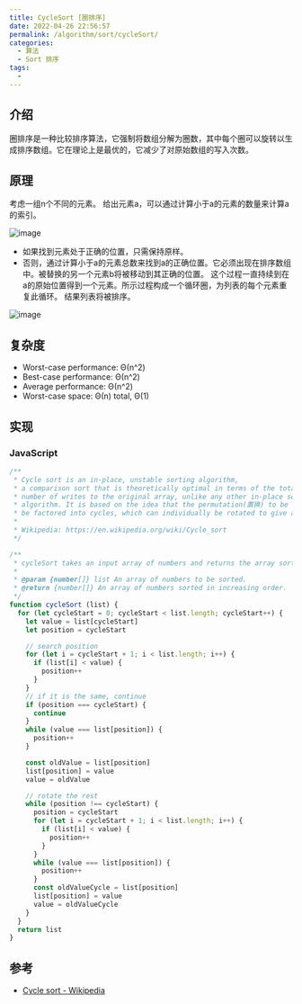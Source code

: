 ```yaml
---
title: CycleSort [圈排序]
date: 2022-04-26 22:56:57
permalink: /algorithm/sort/cycleSort/
categories:
  - 算法
  - Sort 排序
tags:
  - 
---
```


## 介绍

圈排序是一种比较排序算法，它强制将数组分解为圈数，其中每个圈可以旋转以生成排序数组。它在理论上是最优的，它减少了对原始数组的写入次数。

<!-- more -->

## 原理

考虑一组n个不同的元素。 给出元素a，可以通过计算小于a的元素的数量来计算a的索引。

![image](https://cdn.jsdelivr.net/gh/jonsam-ng/image-hosting@master/20220428/image.3j4iw0t7bmy0.webp)

- 如果找到元素处于正确的位置，只需保持原样。
- 否则，通过计算小于a的元素总数来找到a的正确位置。它必须出现在排序数组中。被替换的另一个元素b将被移动到其正确的位置。 这个过程一直持续到在a的原始位置得到一个元素。所示过程构成一个循环圈，为列表的每个元素重复此循环。 结果列表将被排序。

![image](https://cdn.jsdelivr.net/gh/jonsam-ng/image-hosting@master/20220428/image.2rg2hemdpm40.webp)

## 复杂度

- Worst-case performance: Θ(n^2)
- Best-case performance: Θ(n^2)
- Average performance: Θ(n^2)
- Worst-case space:  Θ(n) total, Θ(1)

## 实现

### JavaScript

```js
/**
 * Cycle sort is an in-place, unstable sorting algorithm,
 * a comparison sort that is theoretically optimal in terms of the total
 * number of writes to the original array, unlike any other in-place sorting
 * algorithm. It is based on the idea that the permutation(置换) to be sorted can
 * be factored into cycles, which can individually be rotated to give a sorted result.
 *
 * Wikipedia: https://en.wikipedia.org/wiki/Cycle_sort
 */

/**
 * cycleSort takes an input array of numbers and returns the array sorted in increasing order.
 *
 * @param {number[]} list An array of numbers to be sorted.
 * @return {number[]} An array of numbers sorted in increasing order.
 */
function cycleSort (list) {
  for (let cycleStart = 0; cycleStart < list.length; cycleStart++) {
    let value = list[cycleStart]
    let position = cycleStart

    // search position
    for (let i = cycleStart + 1; i < list.length; i++) {
      if (list[i] < value) {
        position++
      }
    }
    // if it is the same, continue
    if (position === cycleStart) {
      continue
    }
    while (value === list[position]) {
      position++
    }

    const oldValue = list[position]
    list[position] = value
    value = oldValue

    // rotate the rest
    while (position !== cycleStart) {
      position = cycleStart
      for (let i = cycleStart + 1; i < list.length; i++) {
        if (list[i] < value) {
          position++
        }
      }
      while (value === list[position]) {
        position++
      }
      const oldValueCycle = list[position]
      list[position] = value
      value = oldValueCycle
    }
  }
  return list
}

```

## 参考

- [Cycle sort - Wikipedia](https://en.wikipedia.org/wiki/Cycle_sort)